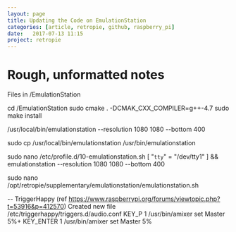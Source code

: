 ```yaml
---
layout: page
title: Updating the Code on EmulationStation
categories: [article, retropie, github, raspberry_pi]
date:   2017-07-13 11:15
project: retropie
---
```


# Rough, unformatted notes

Files in /EmulationStation

cd /EmulationStation
sudo cmake . -DCMAK_CXX_COMPILER=g++-4.7
sudo make install

/usr/local/bin/emulationstation --resolution 1080 1080 --bottom 400

sudo cp /usr/local/bin/emulationstation /usr/bin/emulationstation

sudo nano /etc/profile.d/10-emulationstation.sh
[ "`tty`" =  "/dev/tty1" ] && emulationstation --resolution 1080 1080 --bottom 400

sudo nano /opt/retropie/supplementary/emulationstation/emulationstation.sh

-- TriggerHappy (ref https://www.raspberrypi.org/forums/viewtopic.php?t=53916&p=412570)
Created new file /etc/triggerhappy/triggers.d/audio.conf
KEY_P 	1	/usr/bin/amixer set Master 5%+
KEY_ENTER	1	/usr/bin/amixer set Master 5%
